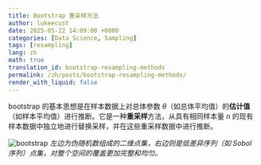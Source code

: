 ```yaml
---
title: Bootstrap 重采样方法
author: lukeecust
date: 2025-05-22 14:09:00 +0800
categories: [Data Science, Sampling]
tags: [resampling]
lang: zh
math: true
translation_id: bootstrap-resampling-methods
permalink: /zh/posts/bootstrap-resampling-methods/
render_with_liquid: false
---
```


bootstrap 的基本思想是在样本数据上对总体参数 $\theta$（如总体平均值）的**估计值**（如样本平均值）进行推断。它是一种**重采样**方法，从具有相同样本量 $n$ 的现有样本数据中独立地进行替换采样，并在这些重采样数据中进行推断。

![bootstrap](https://lukeecust.github.io/blog/assets/images/2025-05-22-bootstrap-resampling-methods/discrepancy.png)
_左边为伪随机数组成的二维点集，右边则是低差异序列（如 Sobol 序列）点集，对整个空间的覆盖更加完整和均匀。_